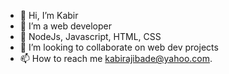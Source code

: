 - 👋 Hi, I’m Kabir
- 👀 I’m a web developer
- 🌱 NodeJs, Javascript, HTML, CSS 
- 💞️ I’m looking to collaborate on web dev projects
- 📫 How to reach me kabirajibade@yahoo.com.

<!---
Code-Hashirah/Code-Hashirah is a ✨ special ✨ repository because its `README.md` (this file) appears on your GitHub profile.
You can click the Preview link to take a look at your changes.
--->
